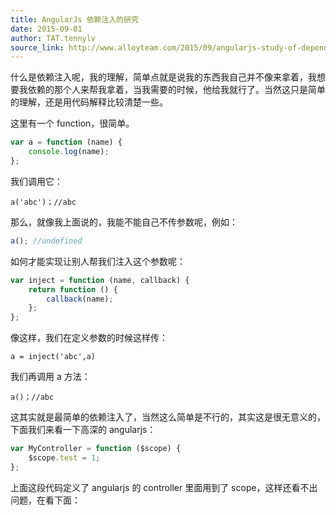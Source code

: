 ```yaml
---
title: AngularJs 依赖注入的研究
date: 2015-09-01
author: TAT.tennylv
source_link: http://www.alloyteam.com/2015/09/angularjs-study-of-dependency-injection/
---
```


<!-- {% raw %} - for jekyll -->

什么是依赖注入呢，我的理解，简单点就是说我的东西我自己并不像来拿着，我想要我依赖的那个人来帮我拿着，当我需要的时候，他给我就行了。当然这只是简单的理解，还是用代码解释比较清楚一些。

这里有一个 function，很简单。

```javascript
var a = function (name) {
    console.log(name);
};
```

我们调用它：

    a('abc')；//abc

那么，就像我上面说的，我能不能自己不传参数呢，例如：

```javascript
a(); //undefined
```

如何才能实现让别人帮我们注入这个参数呢：

```javascript
var inject = function (name, callback) {
    return function () {
        callback(name);
    };
};
```

像这样，我们在定义参数的时候这样传：

    a = inject('abc',a)

我们再调用 a 方法：

    a()；//abc

这其实就是最简单的依赖注入了，当然这么简单是不行的，其实这是很无意义的，下面我们来看一下高深的 angularjs：

```javascript
var MyController = function ($scope) {
    $scope.test = 1;
};
```

上面这段代码定义了 angularjs 的 controller 里面用到了 scope，这样还看不出问题，在看下面：


<!-- {% endraw %} - for jekyll -->